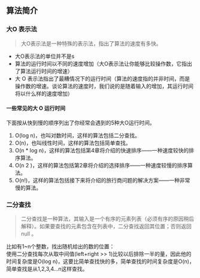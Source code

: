 ## 算法简介

### 大O 表示法
> 大O表示法是一种特殊的表示法，指出了算法的速度有多快。

+ 大O表示法的单位并不是s
+ 算法的运行时间以不同的速度增加（大O表示法让你能够比较操作数，它指出了算法运行时间的增速）
+ 大 O 表示法指出了最糟情况下的运行时间（算法的速度指的并非时间，而是操作数的增速。谈论算法的速度时，我们说的是随着输入的增加，其运行时间将以什么样的速度增加）

#### 一些常见的大 O 运行时间
下面按从快到慢的顺序列出了你经常会遇到的5种大O运行时间。    
1. O(log n)，也叫对数时间，这样的算法包括二分查找。
2. O(n)，也叫线性时间，这样的算法包括简单查找。
3. O(n * log n)，这样的算法包括第4章将介绍的快速排序——一种速度较快的排序算法。
4. O(n 2 )，这样的算法包括第2章将介绍的选择排序——一种速度较慢的排序算法。
5. O(n!)，这样的算法包括接下来将介绍的旅行商问题的解决方案——一种非常慢的算法。

### 二分查找
> 二分查找是一种算法，其输入是一个有序的元素列表（必须有序的原因稍后解释）。如果要查找的元素包含在列表中，二分查找返回其位置；否则返回 null 。

比如有1~n个整数，找出随机给出的数的位置：   
使用二分查找每次从取中间值(left+right >> 1)比较以后排除一半的量，因此他的时间复杂度是O(log n)，这要比简单查找快的多，简单查找的时间复杂度是O(n)，简单查找是从1,2,3,4...n这样查找。
